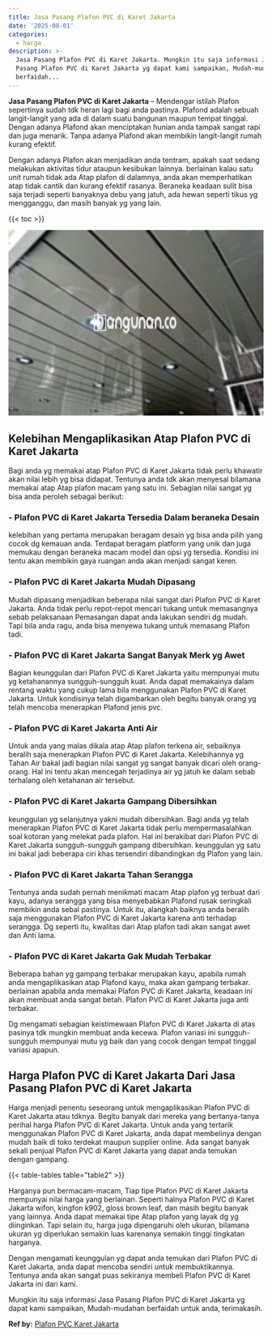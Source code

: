 ```yaml
---
title: Jasa Pasang Plafon PVC di Karet Jakarta
date: '2025-08-01'
categories:
  - harga
description: >-
  Jasa Pasang Plafon PVC di Karet Jakarta. Mungkin itu saja informasi Jasa
  Pasang Plafon PVC di Karet Jakarta yg dapat kami sampaikan, Mudah-mudahan
  berfaidah...
---
```


**Jasa Pasang Plafon PVC di Karet Jakarta** – Mendengar istilah Plafon sepertinya sudah tdk heran lagi bagi anda pastinya. Plafond adalah sebuah langit-langit yang ada di dalam suatu bangunan maupun tempat tinggal. Dengan adanya Plafond akan menciptakan hunian anda tampak sangat rapi dan juga menarik. Tanpa adanya Plafond akan membikin langit-langit rumah kurang efektif.

Dengan adanya Plafon akan menjadikan anda tentram, apakah saat sedang melakukan aktivitas tidur ataupun kesibukan lainnya. berlainan kalau satu unit rumah tidak ada Atap plafon di dalamnya, anda akan memperhatikan atap tidak cantik dan kurang efektif rasanya. Beraneka keadaan sulit bisa saja terjadi seperti banyaknya debu yang jatuh, ada hewan seperti tikus yg mengganggu, dan masih banyak yg yang lain.

{{< toc >}}

![Jasa Pasang Plafon PVC di Karet Jakarta](/images/flafond-pvc-murah07.png)

## Kelebihan Mengaplikasikan Atap Plafon PVC di Karet Jakarta

Bagi anda yg memakai atap Plafon PVC di Karet Jakarta tidak perlu khawatir akan nilai lebih yg bisa didapat. Tentunya anda tdk akan menyesal bilamana memakai atap Atap plafon macam yang satu ini. Sebagian nilai sangat yg bisa anda peroleh sebagai berikut:

### \- Plafon PVC di Karet Jakarta Tersedia Dalam beraneka Desain

kelebihan yang pertama merupakan beragam desain yg bisa anda pilih yang cocok dg kemauan anda. Terdapat beragam platform yang unik dan juga memukau dengan beraneka macam model dan opsi yg tersedia. Kondisi ini tentu akan membikin gaya ruangan anda akan menjadi sangat keren.

### \- Plafon PVC di Karet Jakarta Mudah Dipasang

Mudah dipasang menjadikan beberapa nilai sangat dari Plafon PVC di Karet Jakarta. Anda tidak perlu repot-repot mencari tukang untuk memasangnya sebab pelaksanaan Pemasangan dapat anda lakukan sendiri dg mudah. Tapi bila anda ragu, anda bisa menyewa tukang untuk memasang Plafon tadi.

### \- Plafon PVC di Karet Jakarta Sangat Banyak Merk yg Awet

Bagian keunggulan dari Plafon PVC di Karet Jakarta yaitu mempunyai mutu yg ketahanannya sungguh-sungguh kuat. Anda dapat memakainya dalam rentang waktu yang cukup lama bila menggunakan Plafon PVC di Karet Jakarta. Untuk kondisinya telah digambarkan oleh begitu banyak orang yg telah mencoba menerapkan Plafond jenis pvc.

### \- Plafon PVC di Karet Jakarta Anti Air

Untuk anda yang malas dikala atap Atap plafon terkena air, sebaiknya beralih saja menerapkan Plafon PVC di Karet Jakarta. Kelebihannya yg Tahan Air bakal jadi bagian nilai sangat yg sangat banyak dicari oleh orang-orang. Hal ini tentu akan mencegah terjadinya air yg jatuh ke dalam sebab terhalang oleh ketahanan air tersebut.

### \- Plafon PVC di Karet Jakarta Gampang Dibersihkan

keunggulan yg selanjutnya yakni mudah dibersihkan. Bagi anda yg telah menerapkan Plafon PVC di Karet Jakarta tidak perlu mempermasalahkan soal kotoran yang melekat pada plafon. Hal ini berakibat dari Plafon PVC di Karet Jakarta sungguh-sungguh gampang dibersihkan. keunggulan yg satu ini bakal jadi beberapa ciri khas tersendiri dibandingkan dg Plafon yang lain.

### \- Plafon PVC di Karet Jakarta Tahan Serangga

Tentunya anda sudah pernah menikmati macam Atap plafon yg terbuat dari kayu, adanya serangga yang bisa menyebabkan Plafond rusak seringkali membikin anda sebal pastinya. Untuk itu, alangkah baiknya anda beralih saja menggunakan Plafon PVC di Karet Jakarta karena anti terhadap serangga. Dg seperti itu, kwalitas dari Atap plafon tadi akan sangat awet dan Anti lama.

### \- Plafon PVC di Karet Jakarta Gak Mudah Terbakar

Beberapa bahan yg gampang terbakar merupakan kayu, apabila rumah anda mengaplikasikan atap Plafond kayu, maka akan gampang terbakar. berlainan apabila anda memakai Plafon PVC di Karet Jakarta, keadaan ini akan membuat anda sangat betah. Plafon PVC di Karet Jakarta juga anti terbakar.

Dg mengamati sebagian keistimewaan Plafon PVC di Karet Jakarta di atas pasinya tdk mungkin membuat anda kecewa. Plafon variasi ini sungguh-sungguh mempunyai mutu yg baik dan yang cocok dengan tempat tinggal variasi apapun.

## Harga Plafon PVC di Karet Jakarta Dari Jasa Pasang Plafon PVC di Karet Jakarta

Harga menjadi penentu seseorang untuk mengaplikasikan Plafon PVC di Karet Jakarta atau tdknya. Begitu banyak dari mereka yang bertanya-tanya perihal harga Plafon PVC di Karet Jakarta. Untuk anda yang tertarik menggunakan Plafon PVC di Karet Jakarta, anda dapat membelinya dengan mudah baik di toko terdekat maupun supplier online. Ada sangat banyak sekali penjual Plafon PVC di Karet Jakarta yang dapat anda temukan dengan gampang.

{{< table-tables table="table2" >}}

Harganya pun bermacam-macam, Tiap tipe Plafon PVC di Karet Jakarta mempunyai nilai harga yang berlainan. Seperti halnya Plafon PVC di Karet Jakarta wifon, kingfon k902, gloss brown leaf, dan masih begitu banyak yang lainnya. Anda dapat memakai tipe Atap plafon yang layak dg yg diinginkan. Tapi selain itu, harga juga dipengaruhi oleh ukuran, bilamana ukuran yg diperlukan semakin luas karenanya semakin tinggi tingkatan harganya.

Dengan mengamati keunggulan yg dapat anda temukan dari Plafon PVC di Karet Jakarta, anda dapat mencoba sendiri untuk membuktikannya. Tentunya anda akan sangat puas sekiranya membeli Plafon PVC di Karet Jakarta ini dari kami.

Mungkin itu saja informasi Jasa Pasang Plafon PVC di Karet Jakarta yg dapat kami sampaikan, Mudah-mudahan berfaidah untuk anda, terimakasih.

**Ref by:** [Plafon PVC Karet Jakarta](https://id.wikipedia.org/wiki/Plafon)
